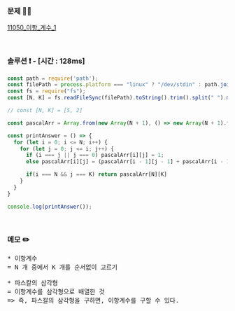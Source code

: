 ### 문제 🤨❔

[11050_이항_계수_1](https://www.acmicpc.net/problem/11050)

<br>

### 솔루션 ❗️ - [시간 : 128ms]

```js
const path = require('path');
const filePath = process.platform === "linux" ? "/dev/stdin" : path.join(__dirname, './11050.txt');
const fs = require("fs");
const [N, K] = fs.readFileSync(filePath).toString().trim().split(" ").map(Number);

// const [N, K] = [5, 2]

const pascalArr = Array.from(new Array(N + 1), () => new Array(N + 1).fill(0));

const printAnswer = () => {
  for (let i = 0; i <= N; i++) {
    for (let j = 0; j <= i; j++) {
      if (i === j || j === 0) pascalArr[i][j] = 1;
      else pascalArr[i][j] = (pascalArr[i - 1][j - 1] + pascalArr[i - 1][j]);

      if(i === N && j === K) return pascalArr[N][K]
    }
  }
}

console.log(printAnswer());
```

<br>

### 메모 ✏️

<pre>
* 이항계수
= N 개 중에서 K 개를 순서없이 고르기

* 파스칼의 삼각형
= 이항계수를 삼각형으로 배열한 것
=> 즉, 파스칼의 삼각형을 구하면, 이항계수를 구할 수 있다.
</pre>




